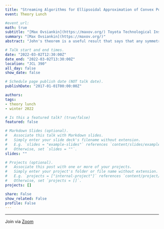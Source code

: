 ```yaml
---
title: "Streaming Algorithms for Ellipsoidal Approximation of Convex Polytopes"
event: Theory Lunch

#event_url:
math: true
subtitle: "[Max Ovsiankin](https://maxov.org/) Toyota Technological Institute Chicago"
summary: "[Max Ovsiankin](https://maxov.org/)"
abstract: "John's theorem is a useful result that says that any symmetric convex body can be well-approximated by some ellipsoid with an approximation factor that is the square root of the dimension of the body. Ellipsoidal approximations more generally have been applied to approximating the volume of convex bodies and sampling from them using Markov chains, and have been applied in other areas such as online optimization. We present new streaming algorithms for finding ellipsoidal approximations when these convex bodies are polytopes. These algorithms are well-suited to low-memory or online settings, and their runtime matches that of the best known algorithms for the offline setting. The approximation factor differs from the offline solution only by a factor sub-logarithmic in the aspect ratio of the polytope. Based on joint work with Naren Manoj and Yury Makarychev."

# Talk start and end times.
date: "2022-03-02T12:30:00Z"
date_end: "2022-03-02T13:30:00Z"
location: "JCL 390"
all_day: false
show_date: false

# Schedule page publish date (NOT talk date).
publishDate: "2017-01-01T00:00:00Z"

authors:
tags:
- theory lunch
- winter 2022

# Is this a featured talk? (true/false)
featured: false

# Markdown Slides (optional).
#   Associate this talk with Markdown slides.
#   Simply enter your slide deck's filename without extension.
#   E.g. `slides = "example-slides"` references `content/slides/example-slides.md`.
#   Otherwise, set `slides = ""`.
slides: ""

# Projects (optional).
#   Associate this post with one or more of your projects.
#   Simply enter your project's folder or file name without extension.
#   E.g. `projects = ["internal-project"]` references `content/project/deep-learning/index.md`.
#   Otherwise, set `projects = []`.
projects: []

share: False
show_related: False
profile: False
---
```


---

Join via [Zoom](https://uchicago.zoom.us/j/97375149992?pwd=YmNGa1FoaW1WOXVaQ1UxcVBWMjhVdz09)
